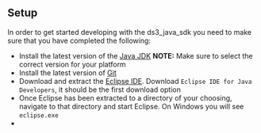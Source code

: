 ## Setup

In order to get started developing with the ds3_java_sdk you need to make sure that you have completed the following:

* Install the latest version of the [Java JDK](http://www.oracle.com/technetwork/java/javase/downloads/jdk8-downloads-2133151.html) **NOTE:** Make sure to select the correct version for your platform
* Install the latest version of [Git](http://git-scm.com/)
* Download and extract the [Eclipse IDE](https://www.eclipse.org/downloads/).  Download `Eclipse IDE for Java Developers`, it should be the first download option
* Once Eclipse has been extracted to a directory of your choosing, navigate to that directory and start Eclipse.  On Windows you will see `eclipse.exe`
* 
